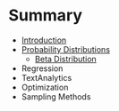 # Summary

* [Introduction](README.md)
* [Probability Distributions](ProbabilityDistributions/ProbabilityDistributions.md)
   * [Beta Distribution](ProbabilityDistributions/BetaDistribution.md)
* Regression
* TextAnalytics
* Optimization
* Sampling Methods

